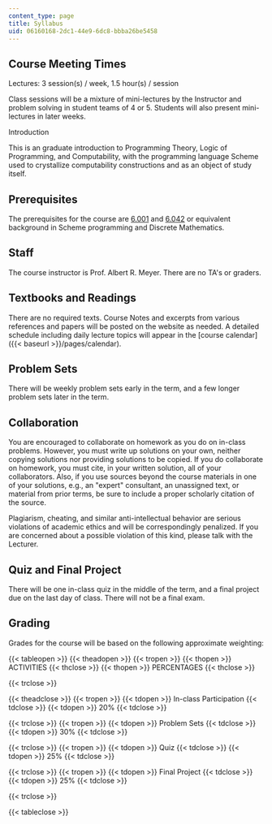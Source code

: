 ```yaml
---
content_type: page
title: Syllabus
uid: 06160168-2dc1-44e9-6dc8-bbba26be5458
---
```


Course Meeting Times
--------------------

Lectures: 3 session(s) / week, 1.5 hour(s) / session

Class sessions will be a mixture of mini-lectures by the Instructor and problem solving in student teams of 4 or 5. Students will also present mini-lectures in later weeks.

Introduction

This is an graduate introduction to Programming Theory, Logic of Programming, and Computability, with the programming language Scheme used to crystallize computability constructions and as an object of study itself.

Prerequisites
-------------

The prerequisites for the course are [6.001](/courses/6-001-structure-and-interpretation-of-computer-programs-spring-2005) and [6.042](/courses/6-042j-mathematics-for-computer-science-fall-2010) or equivalent background in Scheme programming and Discrete Mathematics.

Staff
-----

The course instructor is Prof. Albert R. Meyer. There are no TA's or graders.

Textbooks and Readings
----------------------

There are no required texts. Course Notes and excerpts from various references and papers will be posted on the website as needed. A detailed schedule including daily lecture topics will appear in the [course calendar]({{< baseurl >}}/pages/calendar).

Problem Sets
------------

There will be weekly problem sets early in the term, and a few longer problem sets later in the term.

Collaboration
-------------

You are encouraged to collaborate on homework as you do on in-class problems. However, you must write up solutions on your own, neither copying solutions nor providing solutions to be copied. If you do collaborate on homework, you must cite, in your written solution, all of your collaborators. Also, if you use sources beyond the course materials in one of your solutions, e.g., an "expert" consultant, an unassigned text, or material from prior terms, be sure to include a proper scholarly citation of the source.

Plagiarism, cheating, and similar anti-intellectual behavior are serious violations of academic ethics and will be correspondingly penalized. If you are concerned about a possible violation of this kind, please talk with the Lecturer.

Quiz and Final Project
----------------------

There will be one in-class quiz in the middle of the term, and a final project due on the last day of class. There will not be a final exam.

Grading
-------

Grades for the course will be based on the following approximate weighting:

{{< tableopen >}}
{{< theadopen >}}
{{< tropen >}}
{{< thopen >}}
ACTIVITIES
{{< thclose >}}
{{< thopen >}}
PERCENTAGES
{{< thclose >}}

{{< trclose >}}

{{< theadclose >}}
{{< tropen >}}
{{< tdopen >}}
In-class Participation
{{< tdclose >}}
{{< tdopen >}}
20%
{{< tdclose >}}

{{< trclose >}}
{{< tropen >}}
{{< tdopen >}}
Problem Sets
{{< tdclose >}}
{{< tdopen >}}
30%
{{< tdclose >}}

{{< trclose >}}
{{< tropen >}}
{{< tdopen >}}
Quiz
{{< tdclose >}}
{{< tdopen >}}
25%
{{< tdclose >}}

{{< trclose >}}
{{< tropen >}}
{{< tdopen >}}
Final Project
{{< tdclose >}}
{{< tdopen >}}
25%
{{< tdclose >}}

{{< trclose >}}

{{< tableclose >}}